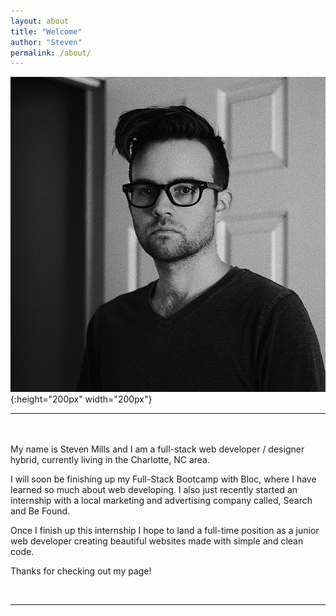 ```yaml
---
layout: about
title: "Welcome"
author: "Steven"
permalink: /about/
---
```


![Self Portrait](/img/headshot.jpg){:height="200px" width="200px"}
<br>
<hr>
<br>
<br>
My name is Steven Mills and I am a full-stack web developer / designer hybrid, currently living in the Charlotte, NC area.

I will soon be finishing up my Full-Stack Bootcamp with Bloc, where I have learned so much about web developing. I also just recently started an internship with a local marketing and advertising company called, Search and Be Found.

Once I finish up this internship I hope to land a full-time position as a junior web developer creating beautiful websites made with simple and clean code.

Thanks for checking out my page!

<br>
<hr>
